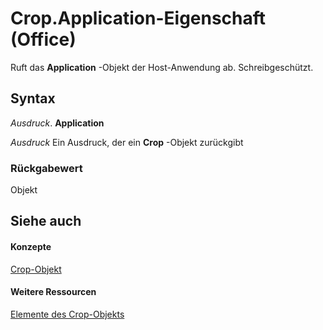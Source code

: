 
# Crop.Application-Eigenschaft (Office)

Ruft das  **Application** -Objekt der Host-Anwendung ab. Schreibgeschützt.


## Syntax

 _Ausdruck_. **Application**

 _Ausdruck_ Ein Ausdruck, der ein **Crop** -Objekt zurückgibt


### Rückgabewert

Objekt


## Siehe auch


#### Konzepte


[Crop-Objekt](21ac150e-0a8f-c77b-717f-bf38fbced5a3.md)
#### Weitere Ressourcen


[Elemente des Crop-Objekts](http://msdn.microsoft.com/library/bd31aced-3364-657b-a5cd-1edf21d67029%28Office.15%29.aspx)